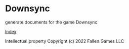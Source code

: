# Downsync

generate documents for the game Downsync

[Index](public/index.html)

Intellectual property Copyright (c) 2022 Fallen Games LLC
